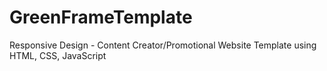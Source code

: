 # GreenFrameTemplate
Responsive Design - Content Creator/Promotional Website Template using HTML, CSS, JavaScript
